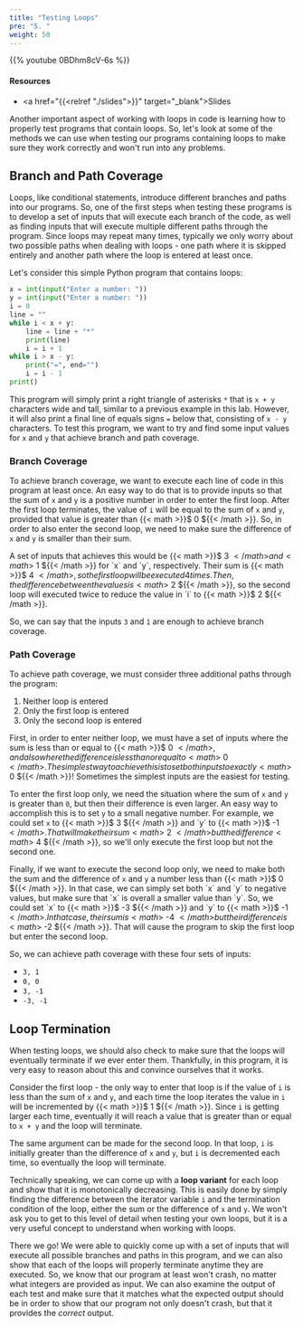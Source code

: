 ```yaml
---
title: "Testing Loops"
pre: "5. "
weight: 50
---
```


{{% youtube 0BDhm8cV-6s %}}

<!-- Old: 0uxBubdtwJY -->

#### Resources

* <a href="{{<relref "./slides">}}" target="_blank">Slides</a>

Another important aspect of working with loops in code is learning how to properly test programs that contain loops. So, let's look at some of the methods we can use when testing our programs containing loops to make sure they work correctly and won't run into any problems. 

## Branch and Path Coverage

Loops, like conditional statements, introduce different branches and paths into our programs. So, one of the first steps when testing these programs is to develop a set of inputs that will execute each branch of the code, as well as finding inputs that will execute multiple different paths through the program. Since loops may repeat many times, typically we only worry about two possible paths when dealing with loops - one path where it is skipped entirely and another path where the loop is entered at least once. 

Let's consider this simple Python program that contains loops:

```python
x = int(input("Enter a number: "))
y = int(input("Enter a number: "))
i = 0
line = ""
while i < x + y:
    line = line + "*"
    print(line)
    i = i + 1
while i > x - y:
    print("=", end="")
    i = i - 1
print()
```

This program will simply print a right triangle of asterisks `*` that is `x + y` characters wide and tall, similar to a previous example in this lab. However, it will also print a final line of equals signs `=` below that, consisting of `x - y` characters. To test this program, we want to try and find some input values for `x` and `y` that achieve branch and path coverage.

### Branch Coverage

To achieve branch coverage, we want to execute each line of code in this program at least once. An easy way to do that is to provide inputs so that the sum of `x` and `y` is a positive number in order to enter the first loop. After the first loop terminates, the value of `i` will be equal to the sum of `x` and `y`, provided that value is greater than {{< math >}}$ 0 ${{< /math >}}. So, in order to also enter the second loop, we need to make sure the difference of `x` and `y` is smaller than their sum. 

A set of inputs that achieves this would be {{< math >}}$ 3 ${{< /math >}} and {{< math >}}$ 1 ${{< /math >}} for `x` and `y`, respectively. Their sum is {{< math >}}$ 4 ${{< /math >}}, so the first loop will be executed 4 times. Then, the difference between the values is {{< math >}}$ 2 ${{< /math >}}, so the second loop will executed twice to reduce the value in `i` to {{< math >}}$ 2 ${{< /math >}}. 

So, we can say that the inputs `3` and `1` are enough to achieve branch coverage.

### Path Coverage

To achieve path coverage, we must consider three additional paths through the program:

1. Neither loop is entered
2. Only the first loop is entered
3. Only the second loop is entered

First, in order to enter neither loop, we must have a set of inputs where the sum is less than or equal to {{< math >}}$ 0 ${{< /math >}}, and also where the difference is less than or equal to {{< math >}}$ 0 ${{< /math >}}. The simplest way to achieve this is to set both inputs to exactly {{< math >}}$ 0 ${{< /math >}}! Sometimes the simplest inputs are the easiest for testing.

To enter the first loop only, we need the situation where the sum of `x` and `y` is greater than `0`, but then their difference is even larger. An easy way to accomplish this is to set `y` to a small negative number. For example, we could set `x` to {{< math >}}$ 3 ${{< /math >}} and `y` to {{< math >}}$ -1 ${{< /math >}}. That will make their sum {{< math >}}$ 2 ${{< /math >}} but the difference {{< math >}}$ 4 ${{< /math >}}, so we'll only execute the first loop but not the second one. 

Finally, if we want to execute the second loop only, we need to make both the sum and the difference of `x` and `y` a number less than {{< math >}}$ 0 ${{< /math >}}. In that case, we can simply set both `x` and `y` to negative values, but make sure that `x` is overall a smaller value than `y`. So, we could set `x` to {{< math >}}$ -3 ${{< /math >}} and `y` to {{< math >}}$ -1 ${{< /math >}}. In that case, their sum is {{< math >}}$ -4 ${{< /math >}} but their difference is {{< math >}}$ -2 ${{< /math >}}. That will cause the program to skip the first loop but enter the second loop.

So, we can achieve path coverage with these four sets of inputs:

* `3, 1`
* `0, 0`
* `3, -1`
* `-3, -1`

## Loop Termination

When testing loops, we should also check to make sure that the loops will eventually terminate if we ever enter them. Thankfully, in this program, it is very easy to reason about this and convince ourselves that it works.

Consider the first loop - the only way to enter that loop is if the value of `i` is less than the sum of `x` and `y`, and each time the loop iterates the value in `i` will be incremented by {{< math >}}$ 1 ${{< /math >}}. Since `i` is getting larger each time, eventually it will reach a value that is greater than or equal to `x + y` and the loop will terminate.

The same argument can be made for the second loop. In that loop, `i` is initially greater than the difference of `x` and `y`, but `i` is decremented each time, so eventually the loop will terminate. 

Technically speaking, we can come up with a **loop variant** for each loop and show that it is monotonically decreasing. This is easily done by simply finding the difference between the iterator variable `i` and the termination condition of the loop, either the sum or the difference of `x` and `y`. We won't ask you to get to this level of detail when testing your own loops, but it is a very useful concept to understand when working with loops.

There we go! We were able to quickly come up with a set of inputs that will execute all possible branches and paths in this program, and we can also show that each of the loops will properly terminate anytime they are executed. So, we know that our program at least won't crash, no matter what integers are provided as input. We can also examine the output of each test and make sure that it matches what the expected output should be in order to show that our program not only doesn't crash, but that it provides the _correct_ output.  